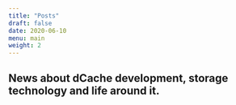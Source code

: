 ```yaml
---
title: "Posts"
draft: false
date: 2020-06-10
menu: main
weight: 2
---
```



## News about dCache development, storage technology and life around it.
